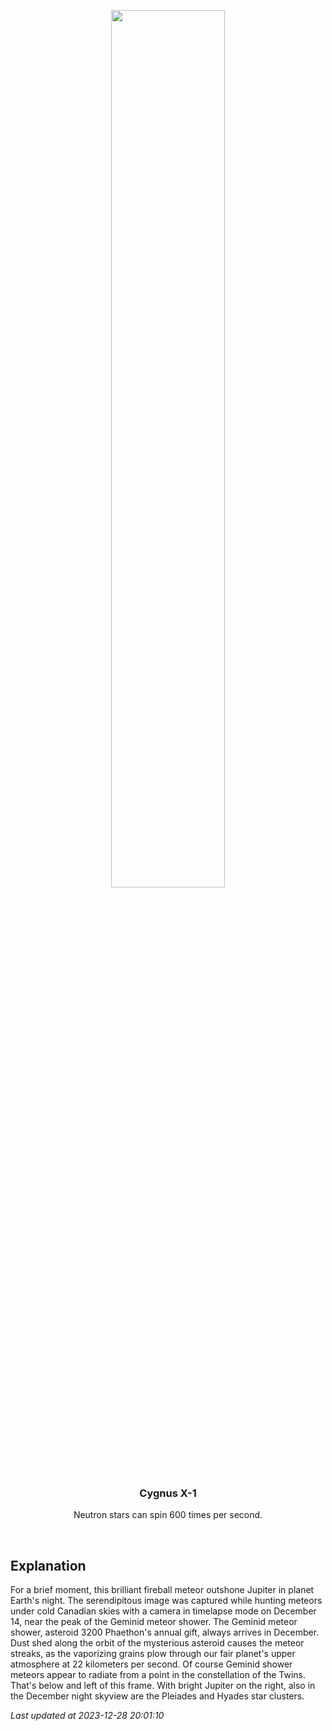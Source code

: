 <p align='center'>
  <img src='https://apod.nasa.gov/apod/image/2312/G0030446_1100.jpg' width='60%' />
    <h3 align="center">Cygnus X-1</h3>
    <p align="center">Neutron stars can spin 600 times per second.</p>
</p>
<br/>

Explanation
--
For a brief moment, this brilliant fireball meteor outshone Jupiter in planet Earth's night. The serendipitous image was captured while hunting meteors under cold Canadian skies with a camera in timelapse mode on December 14, near the peak of the Geminid meteor shower. The Geminid meteor shower, asteroid 3200 Phaethon's annual gift, always arrives in December. Dust shed along the orbit of the mysterious asteroid causes the meteor streaks, as the vaporizing grains plow through our fair planet's upper atmosphere at 22 kilometers per second. Of course Geminid shower meteors appear to radiate from a point in the constellation of the Twins. That's below and left of this frame. With bright Jupiter on the right, also in the December night skyview are the Pleiades and Hyades star clusters.


*Last updated at 2023-12-28 20:01:10*
